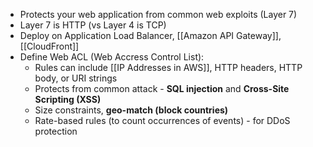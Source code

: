 - Protects your web application from common web exploits (Layer 7)
- Layer 7 is HTTP (vs Layer 4 is TCP)
- Deploy on Application Load Balancer, [[Amazon API Gateway]], [[CloudFront]]
- Define Web ACL (Web Accress Control List):
	- Rules can include [[IP Addresses in AWS]], HTTP headers, HTTP body, or URI strings
	- Protects from common attack - **SQL injection** and **Cross-Site Scripting (XSS)**
	- Size constraints, **geo-match (block countries)**
	- Rate-based rules (to count occurrences of events) - for DDoS protection